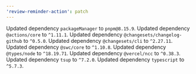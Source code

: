 ```yaml
---
'review-reminder-action': patch
---
```


Updated dependency `packageManager` to `pnpm@8.15.9`.
Updated dependency `@actions/core` to `^1.11.1`.
Updated dependency `@changesets/changelog-github` to `^0.5.0`.
Updated dependency `@changesets/cli` to `^2.27.11`.
Updated dependency `@swc/core` to `^1.10.8`.
Updated dependency `@types/node` to `^18.19.71`.
Updated dependency `@vercel/ncc` to `^0.38.3`.
Updated dependency `tsup` to `^7.2.0`.
Updated dependency `typescript` to `^5.7.3`.
